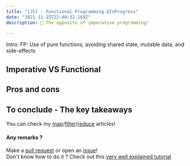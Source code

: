 ```yaml
---
title: "[JS] - Functional Programming @InProgress"
date: "2021-11-15T22:40:32.169Z"
description: 💾 The opposite of imperative programming!

---
```


Intro:
FP: Use of pure functions, avoiding shared state, mutable data, and side-effects


## Imperative VS Functional

## Pros and cons

## To conclude - The key takeaways

You can check my [map](../map)/[filter](../filter)/[reduce](../reduce) articles!


#### Any remarks ?

Make a [pull request](https://github.com/ackermannQ/quentinackermann) or open an [issue](https://github.com/ackermannQ/quentinackermann/issues)!  
Don't know how to do it ? Check out this [very well explained tutorial](https://opensource.com/article/19/7/create-pull-request-github)

